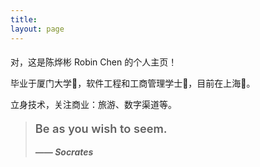 ```yaml
---
title:
layout: page
---
```


<h1 class="main-color" style="font-size: 1em; font-weight: 400;">
对，这是陈烨彬 Robin Chen 的个人主页！
</h1>

毕业于厦门大学🏫，软件工程和工商管理学士🥇，目前在上海📍。

立身技术，关注商业：旅游、数字渠道等。

<blockquote class="blockquote-center">
<p style="font-size: 1.3em; font-weight: 600;">Be as you wish to seem.</p>
<p style="font-style: italic;"><strong> —— Socrates</strong></p>
</blockquote>

